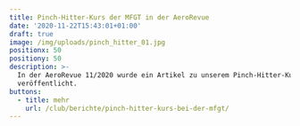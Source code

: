 ```yaml
---
title: Pinch-Hitter-Kurs der MFGT in der AeroRevue
date: '2020-11-22T15:43:01+01:00'
draft: true
image: /img/uploads/pinch_hitter_01.jpg
positionx: 50
positiony: 50
description: >-
  In der AeroRevue 11/2020 wurde ein Artikel zu unserem Pinch-Hitter-Kurs
  veröffentlicht.
buttons:
  - title: mehr
    url: /club/berichte/pinch-hitter-kurs-bei-der-mfgt/
---
```


